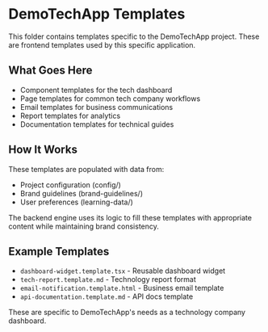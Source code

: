 # DemoTechApp Templates

This folder contains templates specific to the DemoTechApp project. These are frontend templates used by this specific application.

## What Goes Here

- Component templates for the tech dashboard
- Page templates for common tech company workflows  
- Email templates for business communications
- Report templates for analytics
- Documentation templates for technical guides

## How It Works

These templates are populated with data from:
- Project configuration (config/)
- Brand guidelines (brand-guidelines/)
- User preferences (learning-data/)

The backend engine uses its logic to fill these templates with appropriate content while maintaining brand consistency.

## Example Templates

- `dashboard-widget.template.tsx` - Reusable dashboard widget
- `tech-report.template.md` - Technology report format
- `email-notification.template.html` - Business email template
- `api-documentation.template.md` - API docs template

These are specific to DemoTechApp's needs as a technology company dashboard. 